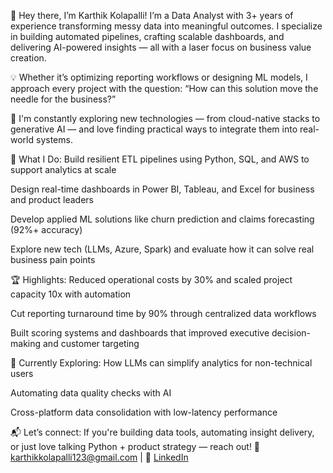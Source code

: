 👋 Hey there, I’m Karthik Kolapalli!
I’m a Data Analyst with 3+ years of experience transforming messy data into meaningful outcomes. I specialize in building automated pipelines, crafting scalable dashboards, and delivering AI-powered insights — all with a laser focus on business value creation.

💡 Whether it’s optimizing reporting workflows or designing ML models, I approach every project with the question:
“How can this solution move the needle for the business?”

🔎 I'm constantly exploring new technologies — from cloud-native stacks to generative AI — and love finding practical ways to integrate them into real-world systems.

🧠 What I Do:
Build resilient ETL pipelines using Python, SQL, and AWS to support analytics at scale

Design real-time dashboards in Power BI, Tableau, and Excel for business and product leaders

Develop applied ML solutions like churn prediction and claims forecasting (92%+ accuracy)

Explore new tech (LLMs, Azure, Spark) and evaluate how it can solve real business pain points

🏆 Highlights:
Reduced operational costs by 30% and scaled project capacity 10x with automation

Cut reporting turnaround time by 90% through centralized data workflows

Built scoring systems and dashboards that improved executive decision-making and customer targeting

🔧 Currently Exploring:
How LLMs can simplify analytics for non-technical users

Automating data quality checks with AI

Cross-platform data consolidation with low-latency performance

📬 Let’s connect:
If you're building data tools, automating insight delivery, or just love talking Python + product strategy — reach out!
📧 karthikkolapalli123@gmail.com | 🔗 [LinkedIn](https://www.linkedin.com/in/karthik-kolapalli/)

